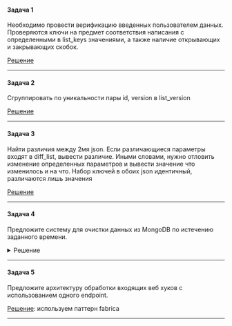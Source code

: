 ####  Задача 1 ####
Необходимо провести верификацию введенных пользователем данных. 
Проверяются ключи на предмет соответствия написания с определенными в list_keys значениями,
а также наличие открывающих и закрывающих скобок.

[Решение](./solution/task_1.py) 

---

####  Задача 2 ####
Сгруппировать по уникальности пары id, version в list_version

[Решение](./solution/task_2.py) 

---

####  Задача 3 ####
Найти различия между 2мя json. Если различающиеся параметры входят в diff_list, вывести различие.
Иными словами, нужно отловить изменение определенных параметров и вывести значение что изменилось и на что. 
Набор ключей в обоих json идентичный, различаются лишь значения

[Решение](./solution/task_3.py) 

---

####  Задача 4 ####
Предложите систему для очистки данных из MongoDB по истечению заданного времени.

<details><summary>
Решение
</summary>

Для решения данной задачи, можно использовать механизм истечения времени
[TTL](https://www.mongodb.com/docs/v7.0/tutorial/expire-data/]) в MongoDB. 
TTL индекс позволяет автоматически удалять документы после определенного времени.

Создать индекс с параметром "expireAfterSeconds" в коллекции, где хранятся ваши документы. Например, если ваша коллекция называется "my_collection", вы можете создать TTL индекс следующим образом:

```commandline
db.log_events.createIndex({ "createdAt": 1 }, { expireAfterSeconds: 86400 })
```

После создания TTL индекса, MongoDB будет автоматически удалять документы из ```log_events```, у которых поле "createdAt" старше указанного времени (в данном случае, 24 часа).

</details>

---

####  Задача 5 ####
Предложите архитектуру обработки входящих веб хуков с использованием одного endpoint.

[Решение](./solution/task_5.py): используем паттерн fabrica 

---